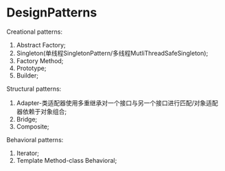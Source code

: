 # DesignPatterns
Creational patterns:
1. Abstract Factory;
2. Singleton(单线程SingletonPattern/多线程MutliThreadSafeSingleton);
3. Factory Method;
4. Prototype;
5. Builder;

Structural patterns:
1. Adapter-类适配器使用多重继承对一个接口与另一个接口进行匹配/对象适配器依赖于对象组合;
2. Bridge;
3. Composite;

Behavioral patterns:
1. Iterator;
2. Template Method-class Behavioral;
